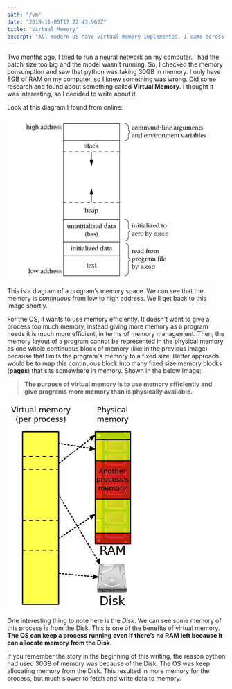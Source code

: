 ```yaml
---
path: "/vm"
date: "2018-11-05T17:22:43.962Z"
title: "Virtual Memory"
excerpt: "All modern OS have virtual memory implemented. I came across virtual memory when I was worried something was wrong with my RAM and I found it to be interesting. It gives a program the illusion of continuous and infinite memory."
---
```


Two months ago, I tried to run a neural network on my computer. I had the batch size too big and the model wasn’t running. So, I checked the memory consumption and saw that python was taking 30GB in memory. I only have 8GB of RAM on my computer, so I knew something was wrong. Did some research and found about something called **Virtual Memory**. I thought it was interesting, so I decided to write about it.

Look at this diagram I found from online:

![](/static/images/memory_layout.png?raw=true "Memory Layout")

This is a diagram of a program’s memory space. We can see that the memory is *continuous* from low to high address. We'll get back to this image shortly.

For the OS, it wants to use memory efficiently. It doesn't want to give a process too much memory, instead giving more memory as a program needs it is much more efficient, in terms of memory management. Then, the memory layout of a program cannot be represented in the physical memory as one whole continuous block of memory (like in the previous image) because that limits the program's memory to a fixed size. Better approach would be to map this continuous block into many fixed size memory blocks (**pages**) that sits somewhere in memory. Shown in the below image:

>**The purpose of virtual memory is to use memory efficiently and give programs more memory than is physically available.**

![Virtual Memory Diagram](/static/images/virtual_memory_diagram.png?raw=true "Virtual Memory Diagram")

One interesting thing to note here is the *Disk*. We can see some memory of this process is from the Disk. This is one of the benefits of virtual memory. **The OS can keep a process running even if there’s no RAM left because it can allocate memory from the Disk**.

If you remember the story in the beginning of this writing, the reason python had used 30GB of memory was because of the Disk. The OS was keep allocating memory from the Disk. This resulted in more memory for the process, but much slower to fetch and write data to memory.